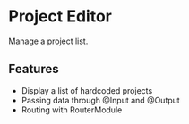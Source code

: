 Project Editor
==============

Manage a project list.

## Features

- Display a list of hardcoded projects
- Passing data through @Input and @Output
- Routing with RouterModule
